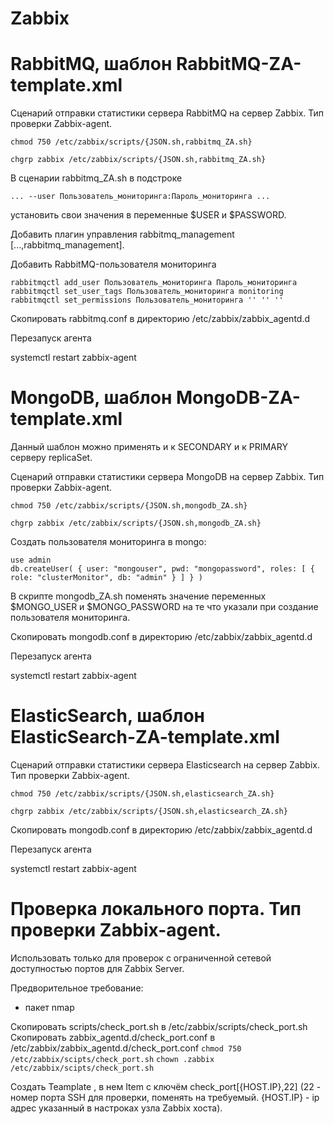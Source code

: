 # Zabbix

# RabbitMQ, шаблон **RabbitMQ-ZA-template.xml**

Сценарий отправки статистики сервера RabbitMQ на сервер Zabbix. Тип проверки Zabbix-agent.

`chmod 750 /etc/zabbix/scripts/{JSON.sh,rabbitmq_ZA.sh}`

`chgrp zabbix /etc/zabbix/scripts/{JSON.sh,rabbitmq_ZA.sh}`


В сценарии rabbitmq_ZA.sh в подстроке

`... --user Пользователь_мониторинга:Пароль_мониторинга ...`

установить свои значения в переменные $USER и $PASSWORD.


Добавить плагин управления rabbitmq_management
[...,rabbitmq_management].

Добавить RabbitMQ-пользователя мониторинга

```
rabbitmqctl add_user Пользователь_мониторинга Пароль_мониторинга
rabbitmqctl set_user_tags Пользователь_мониторинга monitoring
rabbitmqctl set_permissions Пользователь_мониторинга '' '' ''
```


Скопировать rabbitmq.conf в директорию /etc/zabbix/zabbix_agentd.d

Перезапуск агента

systemctl restart  zabbix-agent 


# MongoDB, шаблон **MongoDB-ZA-template.xml**

Данный шаблон можно применять и к SECONDARY и к PRIMARY серверу replicaSet.

Сценарий отправки статистики сервера MongoDB на сервер Zabbix. Тип проверки Zabbix-agent.

`chmod 750 /etc/zabbix/scripts/{JSON.sh,mongodb_ZA.sh}`

`chgrp zabbix /etc/zabbix/scripts/{JSON.sh,mongodb_ZA.sh}`

Создать пользователя мониторинга в mongo:

```
use admin
db.createUser( { user: "mongouser", pwd: "mongopassword", roles: [ { role: "clusterMonitor", db: "admin" } ] } )
```

В скрипте mongodb_ZA.sh поменять значение переменных $MONGO_USER и $MONGO_PASSWORD на те что указали при создание пользователя мониторинга.

Скопировать mongodb.conf в директорию /etc/zabbix/zabbix_agentd.d

Перезапуск агента

systemctl restart  zabbix-agent


# ElasticSearch, шаблон **ElasticSearch-ZA-template.xml**


Сценарий отправки статистики сервера Elasticsearch на сервер Zabbix. Тип проверки Zabbix-agent.

`chmod 750 /etc/zabbix/scripts/{JSON.sh,elasticsearch_ZA.sh}`

`chgrp zabbix /etc/zabbix/scripts/{JSON.sh,elasticsearch_ZA.sh}`


Скопировать mongodb.conf в директорию /etc/zabbix/zabbix_agentd.d

Перезапуск агента

systemctl restart  zabbix-agent



# Проверка локального порта. Тип проверки Zabbix-agent.

Использовать только для проверок с ограниченной сетевой  доступностью портов для Zabbix Server.

Предворительное требование:
- пакет nmap

Скопировать scripts/check_port.sh в /etc/zabbix/scripts/check_port.sh
Скопировать zabbix_agentd.d/check_port.conf в /etc/zabbix/zabbix_agentd.d/check_port.conf
`chmod 750 /etc/zabbix/scipts/check_port.sh`
`chown .zabbix /etc/zabbix/scipts/check_port.sh`

Создать Teamplate , в нем Item с ключём check_port[{HOST.IP},22] (22 - номер порта SSH для проверки, поменять на требуемый. {HOST.IP} - ip адрес указанный в настроках узла Zabbix хоста).
